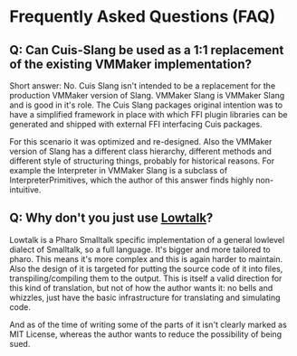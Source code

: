 # Frequently Asked Questions (FAQ)

## Q: Can Cuis-Slang be used as a 1:1 replacement of the existing VMMaker implementation?

Short answer: No. Cuis Slang isn't intended to be a replacement for the
production VMMaker version of Slang. VMMaker Slang is VMMaker Slang and is
good in it's role. The Cuis Slang packages original intention was to
have a simplified framework in place with which FFI plugin libraries can
be generated and shipped with external FFI interfacing Cuis packages.

For this scenario it was optimized and re-designed. Also the VMMaker
version of Slang has a different class hierarchy, different methods
and different style of structuring things, probably for historical
reasons. For example the Interpreter in VMMaker Slang is a subclass
of InterpreterPrimitives, which the author of this answer finds
highly non-intuitive.


## Q: Why don't you just use [Lowtalk](https://github.com/ronsaldo/lowtalk)?

Lowtalk is a Pharo Smalltalk specific implementation of a general lowlevel
dialect of Smalltalk, so a full language. It's bigger and more tailored
to pharo. This means it's more complex and this is again harder to
maintain. Also the design of it is targeted for putting the source code
of it into files, transpiling/compiling them to the output. This 
is itself a valid direction for this kind of translation, but not of
how the author wants it: no bells and whizzles, just have the basic
infrastructure for translating and simulating code.

And as of the time of writing some of the parts of it isn't clearly
marked as MIT License, whereas the author wants to reduce the possibility
of being sued.

